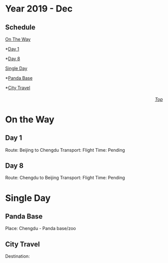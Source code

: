 Year 2019 - Dec
=============================
## Schedule
[On The Way](#On-The-Way)

*[Day 1](#Day-1)

*[Day 8](#Day-8)

[Single Day](#Single-Day)

*[Panda Base](#Panda-Base)

*[City Travel](#City-Travel)


###### <p dir='rtl' align='right'>[Top](#Table-of-contents)</p>
# On the Way
## Day 1
Route: Beijing to Chengdu
Transport: Flight
Time: Pending

## Day 8
Route: Chengdu to Beijing
Transport: Flight
Time: Pending

# Single Day
## Panda Base
Place: Chengdu - Panda base/zoo


## City Travel
Destination:
